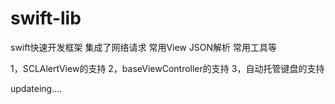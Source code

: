 # swift-lib
swift快速开发框架 集成了网络请求 常用View JSON解析 常用工具等

 1，SCLAlertView的支持 
 2，baseViewController的支持
 3，自动托管键盘的支持
 
 updateing....
